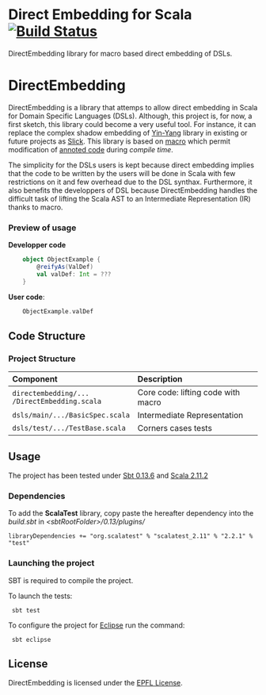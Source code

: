 Direct Embedding for Scala [![Build Status](https://travis-ci.org/directembedding/directembedding.png?branch=master)](https://travis-ci.org/directembedding/directembedding)
===============

DirectEmbedding library for macro based direct embedding of DSLs.

# DirectEmbedding


DirectEmbedding is a library that attemps to allow direct embedding in Scala for Domain Specific Languages (DSLs). Although, this project is, for now, a first sketch, this library could become a very useful tool. For instance, it can replace the complex shadow embedding of [Yin-Yang](https://github.com/scala-yinyang/scala-yinyang/tree/cbfaf02405c5e273498c15ce943965eeba8afa31) library in existing or future projects as [Slick](http://slick.typesafe.com/).
This library is based on [macro](http://www.scala-lang.org/api/2.11.0/scala-reflect/index.html#scala.reflect.macros.blackbox.Context) which permit modification of [annoted code](http://docs.scala-lang.org/overviews/reflection/annotations-names-scopes.html) during *compile time*.

The simplicity for the DSLs users is kept because direct embedding implies that the code to be written by the users will be done in Scala with few restrictions on it and few overhead due to the DSL synthax.
Furthermore, it also benefits the developpers of DSL because DirectEmbedding handles the difficult task of lifting the Scala AST to an Intermediate Representation (IR) thanks to macro.

### Preview of usage 


**Developper code**

```scala
	object ObjectExample {
		@reifyAs(ValDef)
		val valDef: Int = ???
	}
```

**User code**:

```scala
    ObjectExample.valDef
```

## Code Structure

### Project Structure
| Component                                   		  | Description                        | 
|:---------                                   		  |:-----------                        | 
| `directembedding/...` <br> `/DirectEmbedding.scala` | Core code: lifting code with macro | 
| `dsls/main/.../BasicSpec.scala`             		  | Intermediate Representation        | 
| `dsls/test/.../TestBase.scala`              		  | Corners cases tests                | 

## Usage
The project has been tested under [Sbt 0.13.6](http://www.scala-sbt.org/) and [Scala 2.11.2](http://www.scala-lang.org/)

### Dependencies
To add the **ScalaTest** library, copy paste the hereafter dependency into the *build.sbt* in *\<sbtRootFolder\>/0.13/plugins/*

    libraryDependencies += "org.scalatest" % "scalatest_2.11" % "2.2.1" % "test"

### Launching the project
SBT is required to compile the project.

To launch the tests:

     sbt test
	 
To configure the project for [Eclipse](http://scala-ide.org/download/sdk.html) run the command:

     sbt eclipse
    



## License

DirectEmbedding is licensed under the [EPFL License](https://raw.githubusercontent.com/directembedding/directembedding/master/LICENCE).